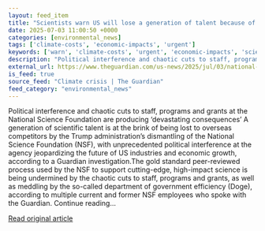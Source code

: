 ```yaml
---
layout: feed_item
title: "Scientists warn US will lose a generation of talent because of Trump cuts"
date: 2025-07-03 11:00:50 +0000
categories: [environmental_news]
tags: ['climate-costs', 'economic-impacts', 'urgent']
keywords: ['warn', 'climate-costs', 'urgent', 'economic-impacts', 'scientists', 'will']
description: "Political interference and chaotic cuts to staff, programs and grants at the National Science Foundation are producing ‘devastating consequences’ A generatio..."
external_url: https://www.theguardian.com/us-news/2025/jul/03/national-science-foundation-trump-cuts
is_feed: true
source_feed: "Climate crisis | The Guardian"
feed_category: "environmental_news"
---
```


Political interference and chaotic cuts to staff, programs and grants at the National Science Foundation are producing ‘devastating consequences’ A generation of scientific talent is at the brink of being lost to overseas competitors by the Trump administration’s dismantling of the National Science Foundation (NSF), with unprecedented political interference at the agency jeopardizing the future of US industries and economic growth, according to a Guardian investigation.The gold standard peer-reviewed process used by the NSF to support cutting-edge, high-impact science is being undermined by the chaotic cuts to staff, programs and grants, as well as meddling by the so-called department of government efficiency (Doge), according to multiple current and former NSF employees who spoke with the Guardian. Continue reading...

[Read original article](https://www.theguardian.com/us-news/2025/jul/03/national-science-foundation-trump-cuts)
